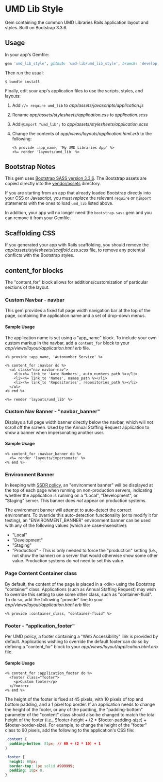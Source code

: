# UMD Lib Style

Gem containing the common UMD Libraries Rails application layout and styles. Built on Bootstrap 3.3.6.

## Usage

In your app's Gemfile:

```ruby
gem 'umd_lib_style', github: 'umd-lib/umd_lib_style', branch: 'develop'
```

Then run the usual:

```
$ bundle install
```

Finally, edit your app's application files to use the scripts, styles, and layouts:

1. Add `//= require umd_lib` to *app/assets/javascripts/application.js*
2. Rename *app/assets/stylesheets/application.css* to *application.scss*
3. Add `@import "umd_lib";` to *app/assets/stylesheets/application.scss*
4. Change the contents of *app/views/layouts/application.html.erb* to the following:

    ```erb
    <% provide :app_name, 'My UMD Libraries App' %>
    <%= render 'layouts/umd_lib' %>
    ```

## Bootstrap Notes

This gem uses [Bootstrap SASS version 3.3.6][1]. The Bootstrap assets are copied directly into the [vendor/assets](vendor/assets) directory.

If you are starting from an app that already loaded Bootstrap directly into your CSS or Javascript, you must *replace* the relevant `require` or `@import` statements with the ones to load `umd_lib` listed above.

In addition, your app will no longer need the `bootstrap-sass` gem and you can remove it from your Gemfile.

## Scaffolding CSS

If you generated your app with Rails scaffolding, you should remove the *app/assets/stylesheets/scaffold.css.scss* file, to remove any potential conflicts with the Bootstrap styles.

## content_for blocks

The "content_for" block allows for additions/customization of particular sections of the layout.
### Custom Navbar - navbar

This gem provides a fixed full page width navigation bar at the top of the page, containing the application name and a set of drop-down menus.

#### Sample Usage

The application name is set using a "app_name" block. To include your own custom markup in the navbar, add a `content_for` block to your *app/views/layout/application.html.erb* file.

```erb
<% provide :app_name, 'Autonumber Service' %>

<% content_for :navbar do %>
  <ul class="nav navbar-nav">
    <li><%= link_to 'Auto Numbers', auto_numbers_path %></li>
    <li><%= link_to 'Names', names_path %></li>
    <li><%= link_to 'Repositories', repositories_path %></li>
  </ul>
<% end %>

<%= render 'layouts/umd_lib' %>
```

### Custom Nav Banner - "navbar_banner"

Displays a full page width banner directly below the navbar, which will not scroll off the screen. Used by the Annual Staffing Request application to show a banner when impersonating another user.

#### Sample Usage

```erb
<% content_for :navbar_banner do %>
  <%= render 'layouts/impersonate' %>
<% end %>
```

### Environment Banner

In keeping with [SSDR policy][2], an "environment banner" will be displayed at the top of each page when running on non-production servers, indicating whether the application is running on a "Local", "Development", or "Staging" server. This banner does _not_ appear on production systems.

The environment banner will attempt to auto-detect the correct environment. To override this auto-detection functionality (or to modify it for testing), an "ENVIRONMENT_BANNER" environment banner can be used with any of the following values (which are case-insensitive):

 * "Local"
 * "Development"
 * "Staging"
 * "Production" - This is only needed to force the "production" setting (i.e., not show the banner) on a server that would otherwise show some other value. Production systems do _not_ need to set this value.

### Page Content Container class

 By default, the content of the page is placed in a \<div> using the Bootstrap "container" class. Applications (such as Annual Staffing Request) may wish to override this setting to use some other class, such as "container-fluid". To do so, add the following "provide" line to your *app/views/layout/application.html.erb* file:

```erb
<% provide :container_class, "container-fluid" %>
```

### Footer - "application_footer"

Per UMD policy, a footer containing a "Web Accessibility" link is provided by
default. Applications wishing to override the default footer can do so by
defining a "content_for" block to your *app/views/layout/application.html.erb*
file.

#### Sample Usage

```erb
<% content_for :application_footer do %>
  <footer class="footer">
    <p>Custom footer</p>
  </footer>
<% end %>
```

The height of the footer is fixed at 45 pixels, with 10 pixels of top and bottom
padding, and a 1 pixel top border. If an application needs to change the height
of the footer, or any of the padding, the "padding-bottom" parameter of the
"content" class should also be changed to match the total height of the
footer (i.e., $footer-height + (2 * $footer-padding-size) + $footer-border-size).
 For example, to change the height of the "footer"
class to 60 pixels, add the following to the application's CSS file:

```css
.content {
  padding-bottom: 81px; // 60 + (2 * 10) + 1
}

.footer {
  height: 60px;
  border-top: 1px solid #999999;
  padding: 10px 0;
}
```


[1]: https://github.com/twbs/bootstrap-sass/archive/v3.3.6.tar.gz
[2]: https://confluence.umd.edu/display/LIB/Create+Environment+Banners
